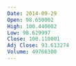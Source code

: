 ```yaml
---
Date: 2014-09-29
Open: 98.650002
High: 100.440002
Low: 98.629997
Close: 100.110001
Adj Close: 93.613274
Volume: 49766300
---
```

